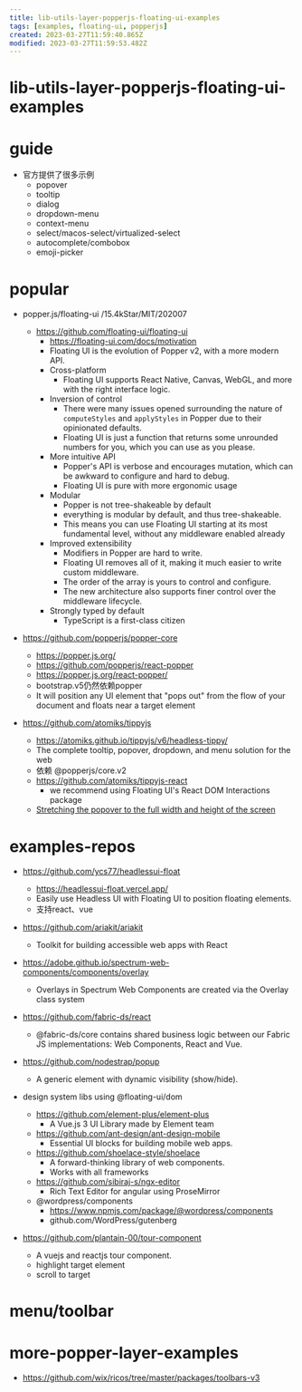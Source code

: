 ```yaml
---
title: lib-utils-layer-popperjs-floating-ui-examples
tags: [examples, floating-ui, popperjs]
created: 2023-03-27T11:59:40.865Z
modified: 2023-03-27T11:59:53.482Z
---
```


# lib-utils-layer-popperjs-floating-ui-examples

# guide

- 官方提供了很多示例
  - popover
  - tooltip
  - dialog
  - dropdown-menu
  - context-menu
  - select/macos-select/virtualized-select
  - autocomplete/combobox
  - emoji-picker
# popular
- popper.js/floating-ui /15.4kStar/MIT/202007
  - https://github.com/floating-ui/floating-ui
    - https://floating-ui.com/docs/motivation
    - Floating UI is the evolution of Popper v2, with a more modern API.
    - Cross-platform
      - Floating UI supports React Native, Canvas, WebGL, and more with the right interface logic.
    - Inversion of control
      - There were many issues opened surrounding the nature of `computeStyles` and `applyStyles` in Popper due to their opinionated defaults. 
      - Floating UI is just a function that returns some unrounded numbers for you, which you can use as you please.
    - More intuitive API
      - Popper's API is verbose and encourages mutation, which can be awkward to configure and hard to debug. 
      - Floating UI is pure with more ergonomic usage
    - Modular
      - Popper is not tree-shakeable by default
      - everything is modular by default, and thus tree-shakeable. 
      - This means you can use Floating UI starting at its most fundamental level, without any middleware enabled already
    - Improved extensibility
      - Modifiers in Popper are hard to write.
      - Floating UI removes all of it, making it much easier to write custom middleware. 
      - The order of the array is yours to control and configure. 
      - The new architecture also supports finer control over the middleware lifecycle.
    - Strongly typed by default
      - TypeScript is a first-class citizen
- https://github.com/popperjs/popper-core
  - https://popper.js.org/
  - https://github.com/popperjs/react-popper
  - https://popper.js.org/react-popper/
  - bootstrap.v5仍然依赖popper
  - It will position any UI element that "pops out" from the flow of your document and floats near a target element

- https://github.com/atomiks/tippyjs
  - https://atomiks.github.io/tippyjs/v6/headless-tippy/
  - The complete tooltip, popover, dropdown, and menu solution for the web
  - 依赖 @popperjs/core.v2
  - https://github.com/atomiks/tippyjs-react
    - we recommend using Floating UI's React DOM Interactions package
  - [Stretching the popover to the full width and height of the screen](https://github.com/atomiks/tippyjs/issues/897)
# examples-repos
- https://github.com/ycs77/headlessui-float
  - https://headlessui-float.vercel.app/
  - Easily use Headless UI with Floating UI to position floating elements.
  - 支持react、vue

- https://github.com/ariakit/ariakit
  - Toolkit for building accessible web apps with React

- https://adobe.github.io/spectrum-web-components/components/overlay
  - Overlays in Spectrum Web Components are created via the Overlay class system

- https://github.com/fabric-ds/react
  - @fabric-ds/core contains shared business logic between our Fabric JS implementations: Web Components, React and Vue.

- https://github.com/nodestrap/popup
  - A generic element with dynamic visibility (show/hide).

- design system libs using @floating-ui/dom
  - https://github.com/element-plus/element-plus
    -  A Vue.js 3 UI Library made by Element team
  - https://github.com/ant-design/ant-design-mobile
    - Essential UI blocks for building mobile web apps.
  - https://github.com/shoelace-style/shoelace
    - A forward-thinking library of web components.
    - Works with all frameworks
  - https://github.com/sibiraj-s/ngx-editor
    - Rich Text Editor for angular using ProseMirror
  - @wordpress/components
    - https://www.npmjs.com/package/@wordpress/components
    - github.com/WordPress/gutenberg

- https://github.com/plantain-00/tour-component
  - A vuejs and reactjs tour component.
  - highlight target element
  - scroll to target
# menu/toolbar

# more-popper-layer-examples
- https://github.com/wix/ricos/tree/master/packages/toolbars-v3
